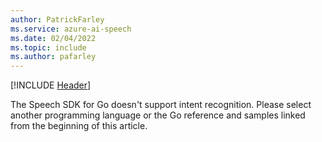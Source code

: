 ```yaml
---
author: PatrickFarley
ms.service: azure-ai-speech
ms.date: 02/04/2022
ms.topic: include
ms.author: pafarley
---
```


[!INCLUDE [Header](../../common/go.md)]

The Speech SDK for Go doesn't support intent recognition. Please select another programming language or the Go reference and samples linked from the beginning of this article. 
